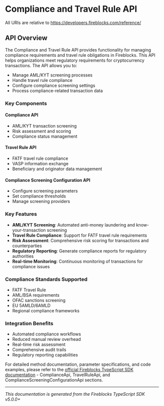 # Compliance and Travel Rule API

All URIs are relative to https://developers.fireblocks.com/reference/

## API Overview

The Compliance and Travel Rule API provides functionality for managing compliance requirements and travel rule obligations in Fireblocks. This API helps organizations meet regulatory requirements for cryptocurrency transactions. The API allows you to:

- Manage AML/KYT screening processes
- Handle travel rule compliance
- Configure compliance screening settings
- Process compliance-related transaction data

### Key Components

#### Compliance API
- AML/KYT transaction screening
- Risk assessment and scoring
- Compliance status management

#### Travel Rule API
- FATF travel rule compliance
- VASP information exchange
- Beneficiary and originator data management

#### Compliance Screening Configuration API
- Configure screening parameters
- Set compliance thresholds
- Manage screening providers

### Key Features

- **AML/KYT Screening**: Automated anti-money laundering and know-your-transaction screening
- **Travel Rule Compliance**: Support for FATF travel rule requirements
- **Risk Assessment**: Comprehensive risk scoring for transactions and counterparties
- **Regulatory Reporting**: Generate compliance reports for regulatory authorities
- **Real-time Monitoring**: Continuous monitoring of transactions for compliance issues

### Compliance Standards Supported

- FATF Travel Rule
- AML/BSA requirements
- OFAC sanctions screening
- EU 5AMLD/6AMLD
- Regional compliance frameworks

### Integration Benefits

- Automated compliance workflows
- Reduced manual review overhead
- Real-time risk assessment
- Comprehensive audit trails
- Regulatory reporting capabilities

For detailed method documentation, parameter specifications, and code examples, please refer to the [official Fireblocks TypeScript SDK documentation](https://github.com/fireblocks/ts-sdk) - ComplianceApi, TravelRuleApi, and ComplianceScreeningConfigurationApi sections.

---

*This documentation is generated from the Fireblocks TypeScript SDK v5.0.0+*